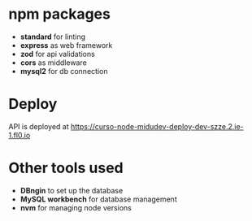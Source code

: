 # npm packages
- **standard** for linting
- **express** as web framework
- **zod** for api validations
- **cors** as middleware
- **mysql2** for db connection

# Deploy
API is deployed at https://curso-node-midudev-deploy-dev-szze.2.ie-1.fl0.io

# Other tools used
- **DBngin** to set up the database
- **MySQL workbench** for database management
- **nvm** for managing node versions